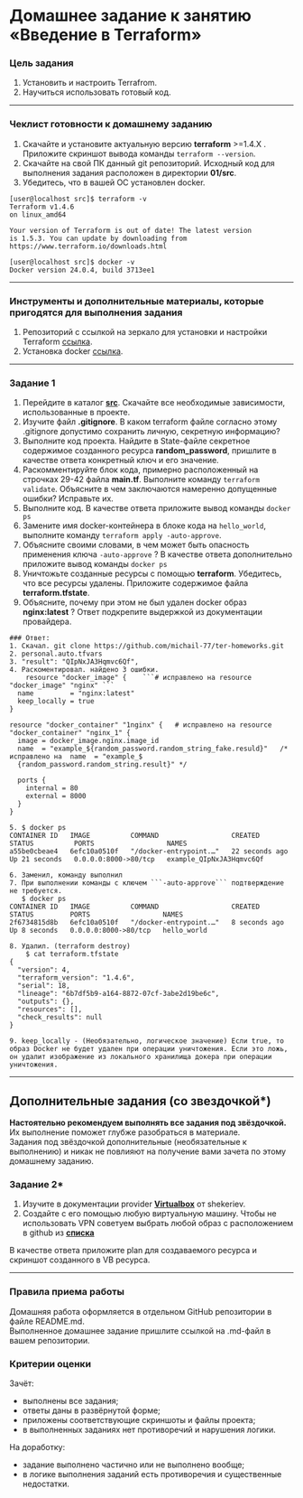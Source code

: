 # Домашнее задание к занятию «Введение в Terraform»

### Цель задания

1. Установить и настроить Terrafrom.
2. Научиться использовать готовый код.

------

### Чеклист готовности к домашнему заданию

1. Скачайте и установите актуальную версию **terraform** >=1.4.X . Приложите скриншот вывода команды ```terraform --version```.
2. Скачайте на свой ПК данный git репозиторий. Исходный код для выполнения задания расположен в директории **01/src**.
3. Убедитесь, что в вашей ОС установлен docker.

```
[user@localhost src]$ terraform -v
Terraform v1.4.6
on linux_amd64

Your version of Terraform is out of date! The latest version
is 1.5.3. You can update by downloading from https://www.terraform.io/downloads.html

[user@localhost src]$ docker -v
Docker version 24.0.4, build 3713ee1

```

------

### Инструменты и дополнительные материалы, которые пригодятся для выполнения задания

1. Репозиторий с ссылкой на зеркало для установки и настройки Terraform  [ссылка](https://github.com/netology-code/devops-materials).
2. Установка docker [ссылка](https://docs.docker.com/engine/install/ubuntu/). 
------

### Задание 1

1. Перейдите в каталог [**src**](https://github.com/netology-code/ter-homeworks/tree/main/01/src). Скачайте все необходимые зависимости, использованные в проекте. 
2. Изучите файл **.gitignore**. В каком terraform файле согласно этому .gitignore допустимо сохранить личную, секретную информацию?
3. Выполните код проекта. Найдите  в State-файле секретное содержимое созданного ресурса **random_password**, пришлите в качестве ответа конкретный ключ и его значение.
4. Раскомментируйте блок кода, примерно расположенный на строчках 29-42 файла **main.tf**.
Выполните команду ```terraform validate```. Объясните в чем заключаются намеренно допущенные ошибки? Исправьте их.
5. Выполните код. В качестве ответа приложите вывод команды ```docker ps```
6. Замените имя docker-контейнера в блоке кода на ```hello_world```, выполните команду ```terraform apply -auto-approve```.
7. Объясните своими словами, в чем может быть опасность применения ключа  ```-auto-approve``` ? В качестве ответа дополнительно приложите вывод команды ```docker ps```
8. Уничтожьте созданные ресурсы с помощью **terraform**. Убедитесь, что все ресурсы удалены. Приложите содержимое файла **terraform.tfstate**. 
9. Объясните, почему при этом не был удален docker образ **nginx:latest** ? Ответ подкрепите выдержкой из документации провайдера.

```
### Ответ:
1. Скачал. git clone https://github.com/michail-77/ter-homeworks.git
2. personal.auto.tfvars
3. "result": "QIpNxJA3Hqmvc6Qf",
4. Раскоментировал. найдено 3 ошибки.
    resource "docker_image" {    ```# исправлено на resource "docker_image" "nginx" ```
  name         = "nginx:latest"
  keep_locally = true
}

resource "docker_container" "1nginx" {   # исправлено на resource "docker_container" "nginx_1" {
  image = docker_image.nginx.image_id
  name  = "example_${random_password.random_string_fake.resuld}"   /* исправлено на  name  = "example_$
  {random_password.random_string.result}" */ 

  ports {
    internal = 80
    external = 8000
  }
}

5. $ docker ps
CONTAINER ID   IMAGE          COMMAND                  CREATED          STATUS          PORTS                  NAMES
a55be0cbeae4   6efc10a0510f   "/docker-entrypoint.…"   22 seconds ago   Up 21 seconds   0.0.0.0:8000->80/tcp   example_QIpNxJA3Hqmvc6Qf

6. Заменил, команду выполнил
7. При выполнении команды с ключем ```-auto-approve``` подтверждение не требуется.
   $ docker ps
CONTAINER ID   IMAGE          COMMAND                  CREATED         STATUS         PORTS                  NAMES
2f6734815d8b   6efc10a0510f   "/docker-entrypoint.…"   8 seconds ago   Up 8 seconds   0.0.0.0:8000->80/tcp   hello_world

8. Удалил. (terraform destroy)
    $ cat terraform.tfstate
{
  "version": 4,
  "terraform_version": "1.4.6",
  "serial": 18,
  "lineage": "6b7df5b9-a164-8872-07cf-3abe2d19be6c",
  "outputs": {},
  "resources": [],
  "check_results": null
}

9. keep_locally - (Необязательно, логическое значение) Если true, то образ Docker не будет удален при операции уничтожения. Если это ложь, он удалит изображение из локального хранилища докера при операции уничтожения.

```
------

## Дополнительные задания (со звездочкой*)

**Настоятельно рекомендуем выполнять все задания под звёздочкой.**   Их выполнение поможет глубже разобраться в материале.   
Задания под звёздочкой дополнительные (необязательные к выполнению) и никак не повлияют на получение вами зачета по этому домашнему заданию. 

### Задание 2*

1. Изучите в документации provider [**Virtualbox**](https://docs.comcloud.xyz/providers/shekeriev/virtualbox/latest/docs) от 
shekeriev.
2. Создайте с его помощью любую виртуальную машину. Чтобы не использовать VPN советуем выбрать любой образ с расположением в github из [**списка**](https://www.vagrantbox.es/)

В качестве ответа приложите plan для создаваемого ресурса и скриншот созданного в VB ресурса. 

------

### Правила приема работы

Домашняя работа оформляется в отдельном GitHub репозитории в файле README.md.   
Выполненное домашнее задание пришлите ссылкой на .md-файл в вашем репозитории.

### Критерии оценки

Зачёт:

* выполнены все задания;
* ответы даны в развёрнутой форме;
* приложены соответствующие скриншоты и файлы проекта;
* в выполненных заданиях нет противоречий и нарушения логики.

На доработку:

* задание выполнено частично или не выполнено вообще;
* в логике выполнения заданий есть противоречия и существенные недостатки. 
